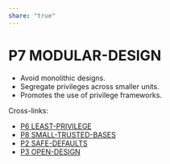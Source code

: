 ```yaml
---  
share: "true"  
---  
```

# P7 MODULAR-DESIGN  
- Avoid monolithic designs.  
- Segregate privileges across smaller units.  
- Promotes the use of privilege frameworks.  
  
Cross-links:  
- [P6 LEAST-PRIVILEGE](./P6%20LEAST-PRIVILEGE.md)  
- [P8 SMALL-TRUSTED-BASES](./P8%20SMALL-TRUSTED-BASES.md)  
- [P2 SAFE-DEFAULTS](./P2%20SAFE-DEFAULTS.md)  
- [P3 OPEN-DESIGN](./P3%20OPEN-DESIGN.md)  
